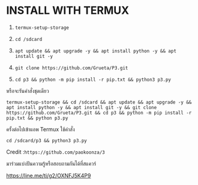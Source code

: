 # INSTALL WITH TERMUX
 
1. `termux-setup-storage`
 
2. `cd /sdcard`
 
3. `apt update && apt upgrade -y && apt install python -y && apt install git -y`
 
4. `git clone https://github.com/Grueta/P3.git`
 
5. `cd p3 && python -m pip install -r pip.txt && python3 p3.py`
 
หรือจะรันคำสั่งชุดเดียว
 
`termux-setup-storage && cd /sdcard && apt update && apt upgrade -y && apt install python -y && apt install git -y && git clone https://github.com/Grueta/P3.git && cd p3 && python -m pip install -r pip.txt && python p3.py`
 
 
ครั้งต่อไปเข้าแอพ Termux ใช้คำสั่ง 

`cd /sdcard/p3 && python3 p3.py`

Credit :`https://github.com/paokoonza/3`
 
มาร่วมแบ่งปันความรู้หรือสอบถามกันได้ที่สแควร์

https://line.me/ti/g2/OXNFJ5K4P9

